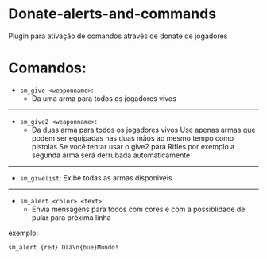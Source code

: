 # Donate-alerts-and-commands
 Plugin para ativação de comandos através de donate de jogadores

# Comandos:
- ```sm_give <weaponname>```:
    - Da uma arma para todos os jogadores vivos
---
* ```sm_give2 <weaponname>```:
    - Da duas arma para todos os jogadores vivos
Use apenas armas que podem ser equipadas nas duas mãos ao mesmo tempo como pistolas
Se você tentar usar o give2 para Rifles por exemplo a segunda arma será derrubada automaticamente
---
* ```sm_givelist```:
Exibe todas as armas disponiveis
---
* ```sm_alert <color> <text>```:
    - Envia mensagens para todos com cores e com a possiblidade de pular para próxima linha

exemplo:

```sm_alert {red} Olá\n{bue}Mundo!```
